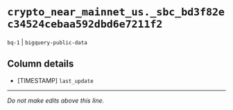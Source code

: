 # `crypto_near_mainnet_us._sbc_bd3f82ec34524cebaa592dbd6e7211f2`
`bq-1` | `bigquery-public-data`

## Column details
* [TIMESTAMP] `last_update`

-------------------------------------------------------------------------------
*Do not make edits above this line.*
